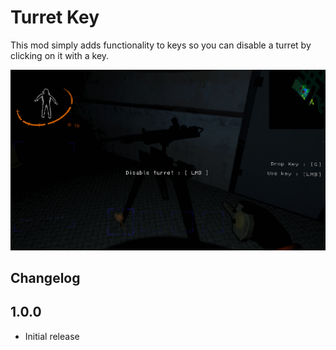 # Turret Key

This mod simply adds functionality to keys so you can disable a turret by clicking on it with a key.

![Turret Key](./images/preview.png)

## Changelog

## 1.0.0

- Initial release
